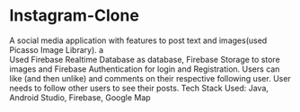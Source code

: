 # Instagram-Clone
A social media application with features to post text and images(used Picasso Image Library). 
a <br />
Used Firebase Realtime Database as database, Firebase Storage to store images and Firebase Authentication for login and Registration. 
Users can like (and then unlike) and comments on their respective following user. 
User needs to follow other users to see their posts.
Tech Stack Used: Java, Android Studio, Firebase, Google Map 
